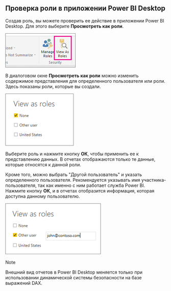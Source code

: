 ## <a name="validating-the-role-within-power-bi-desktop"></a>Проверка роли в приложении Power BI Desktop
Создав роль, вы можете проверить ее действие в приложении Power BI Desktop. Для этого выберите **Просмотреть как роли**.

![](./media/rls-desktop-view-as-roles/powerbi-desktop-rls-view-as-roles.png)

В диалоговом окне **Просмотреть как роли** можно изменить содержимое представления для определенного пользователя или роли. Здесь показаны роли, которые вы создали.

![](./media/rls-desktop-view-as-roles/powerbi-desktop-rls-view-as-roles-dialog.png)

Выберите роль и нажмите кнопку **ОК**, чтобы применить ее к представлению данных. В отчетах отображаются только те данные, которые относятся к данной роли.

Кроме того, можно выбрать "Другой пользователь" и указать определенного пользователя. Рекомендуется указывать имя участника-пользователя, так как именно с ним работает служба Power BI. Нажмите кнопку **ОК**, и в отчетах отобразится информация, которая доступна данному пользователю. 

![](./media/rls-desktop-view-as-roles/powerbi-desktop-rls-other-user.png)

> [!NOTE]
> Внешний вид отчетов в Power BI Desktop меняется только при использовании динамической системы безопасности на базе выражений DAX.
> 
> 

